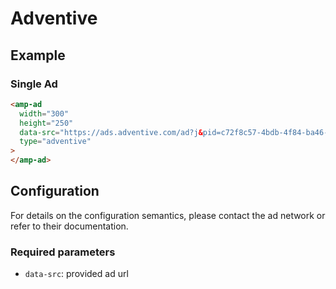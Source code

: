 <!---
Copyright 2015 The AMP HTML Authors. All Rights Reserved.

Licensed under the Apache License, Version 2.0 (the "License");
you may not use this file except in compliance with the License.
You may obtain a copy of the License at

      http://www.apache.org/licenses/LICENSE-2.0

Unless required by applicable law or agreed to in writing, software
distributed under the License is distributed on an "AS-IS" BASIS,
WITHOUT WARRANTIES OR CONDITIONS OF ANY KIND, either express or implied.
See the License for the specific language governing permissions and
limitations under the License.
-->

# Adventive

## Example

### Single Ad

```html
<amp-ad
  width="300"
  height="250"
  data-src="https://ads.adventive.com/ad?j&pid=c72f8c57-4bdb-4f84-ba46-8b34a2512501"
  type="adventive"
>
</amp-ad>
```

## Configuration

For details on the configuration semantics, please contact the ad network or refer to their documentation.

### Required parameters

- `data-src`: provided ad url
